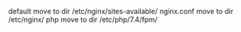 default move to dir /etc/nginx/sites-available/
nginx.conf move to dir /etc/nginx/
php move to dir /etc/php/7.4/fpm/
